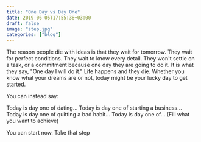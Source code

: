 ```yaml
---
title: "One Day vs Day One"
date: 2019-06-05T17:55:38+03:00
draft: false
image: "step.jpg"
categories: ["blog"]
---
```


The reason people die with ideas is that they wait for tomorrow. They wait for perfect conditions. They wait to know every detail. They won't settle on a task, or a commitment because one day they are going to do it. It is what they say, "One day I will do it." Life happens and they die. Whether you know what your dreams are or not, today might be your lucky day to get started. 

You can instead say:

Today is day one of dating...
Today is day one of starting a business…
Today is day one of quitting a bad habit…
Today is day one of… (Fill what you want to achieve)

You can start now. Take that step
